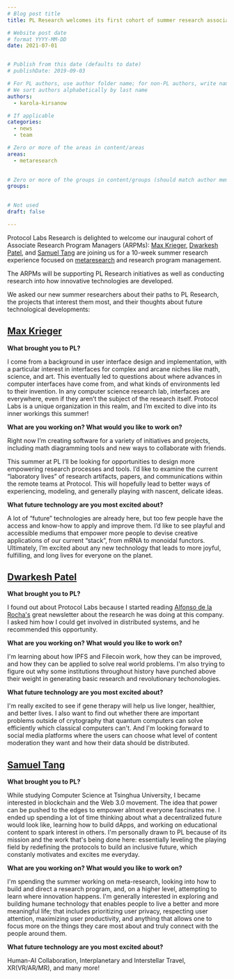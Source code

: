 ```yaml
---
# Blog post title
title: PL Research welcomes its first cohort of summer research associates

# Website post date
# format YYYY-MM-DD
date: 2021-07-01


# Publish from this date (defaults to date)
# publishDate: 2019-09-03

# For PL authors, use author folder name; for non-PL authors, write name as in paper within ""
# We sort authors alphabetically by last name
authors:
  - karola-kirsanow

# If applicable
categories:
  - news
  - team

# Zero or more of the areas in content/areas
areas:
  - metaresearch
  

# Zero or more of the groups in content/groups (should match author membership)
groups:
 

# Not used
draft: false

---
```

Protocol Labs Research is delighted to welcome our inaugural cohort of Associate Research Program Managers (ARPMs): [Max Krieger](/authors/max-krieger/), [Dwarkesh Patel](/authors/dwarkesh-patel), and [Samuel Tang](/authors/samuel-tang/) are joining us for a 10-week summer research experience focused on [metaresearch](/areas/metaresearch/) and research program management.

The ARPMs will be supporting PL Research initiatives as well as conducting research into how innovative technologies are developed.

We asked our new summer researchers about their paths to PL Research, the projects that interest them most, and their thoughts about future technological developments:

## [Max Krieger](/authors/max-krieger/)


**What brought you to PL?**


I come from a background in user interface design and implementation, with a particular interest in interfaces for complex and arcane niches like math, science, and art. This eventually led to questions about where advances in computer interfaces have come from, and what kinds of environments led to their invention. In any computer science research lab, interfaces are everywhere, even if they aren’t the subject of the research itself. Protocol Labs is a unique organization in this realm, and I’m excited to dive into its inner workings this summer!

**What are you working on? What would you like to work on?**

Right now I’m creating software for a variety of initiatives and projects, including math diagramming tools and new ways to collaborate with friends.

This summer at PL I’ll be looking for opportunities to design more empowering research processes and tools. I’d like to examine the current “laboratory lives” of research artifacts, papers, and communications within the remote teams at Protocol. This will hopefully lead to better ways of experiencing, modeling, and generally playing with nascent, delicate ideas. 


**What future technology are you most excited about?**

A lot of “future” technologies are already here, but too few people have the access and know-how to apply and improve them. I’d like to see playful and accessible mediums that empower more people to devise creative applications of our current “stack”, from mRNA to monoidal functors. Ultimately, I’m excited about any new technology that leads to more joyful, fulfilling, and long lives for everyone on the planet.

## [Dwarkesh Patel](/authors/dwarkesh-patel)


**What brought you to PL?**

I found out about Protocol Labs because I started reading [Alfonso de la Rocha's](/authors/alfonso-delarocha/) great newsletter about the research he was doing at this company. I asked him how I could get involved in distributed systems, and he recommended this opportunity.

**What are you working on? What would you like to work on?**

I'm learning about how IPFS and Filecoin work, how they can be improved, and how they can be applied to solve real world problems. I'm also trying to figure out why some institutions throughout history have punched above their weight in generating basic research and revolutionary techonologies.

**What future technology are you most excited about?**

I'm really excited to see if gene therapy will help us live longer, healthier, and better lives. I also want to find out whether there are important problems outside of crytography that quantum computers can solve efficiently which classical computers can't. And I'm looking forward to social media platforms where the users can choose what level of content moderation they want and how their data should be distributed.


## [Samuel Tang](/authors/samuel-tang/)

**What brought you to PL?**

While studying Computer Science at Tsinghua University, I became interested in blockchain and the Web 3.0 movement. The idea that power can be pushed to the edges to empower almost everyone fascinates me. I ended up spending a lot of time thinking about what a decentralized future would look like, learning how to build dApps, and working on educational content to spark interest in others. I'm personally drawn to PL because of its mission and the work that's being done here: essentially leveling the playing field by redefining the protocols to build an inclusive future, which constanly motivates and excites me everyday. 

**What are you working on? What would you like to work on?**

I'm spending the summer working on meta-research, looking into how to build and direct a research program, and, on a higher level, attempting to learn where innovation happens. I'm generally interested in exploring and building humane technology that enables people to live a better and more meaningful life; that includes prioritizing user privacy, respecting user attention, maximizing user productivity, and anything that allows one to focus more on the things they care most about and truly connect with the people around them. 

**What future technology are you most excited about?**

Human-AI Collaboration, Interplanetary and Interstellar Travel, XR(VR/AR/MR), and many more! 
